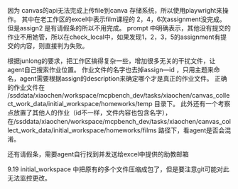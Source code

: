 因为 canvas的api无法完成上传file到canva 存储系统，所以使用playwright来操作。
其中在老工作区的excel中表示film课程的 2，4，6次assignment没完成。但是assign2 是有请假条的所以不用完成。
prompt 中明确表示，其他没有提交的作业不用她管，所以在check_local中，如果发现1，2，3，5的assignment有提交的内容，则直接判为失败。

根据junlong的要求，把工作区搞得复杂一些，增加很多无关的干扰文件，让agent自己搜索作业位置。 作业文件的名字也去掉assign—id ，只用主题来命名，agent需要根据assign的description来确定哪个才是真正的作业文件。   正确的作业文件在 /ssddata/xiaochen/workspace/mcpbench_dev/tasks/xiaochen/canvas_collect_work_data/initial_workspace/homeworks/temp 目录下。
 此外还有一个考察点放置了其他人的作业（id不一样，文件内容也包含名字），在/ssddata/xiaochen/workspace/mcpbench_dev/tasks/xiaochen/canvas_collect_work_data/initial_workspace/homeworks/films 路径下，看agent是否会混淆。

还有请假条，需要agent自行找到并发送给excel中提供的助教邮箱

9.19
initial_workspace 中把原有的多个文件压缩成包了，但是要注意git可能对此无法监控更改。